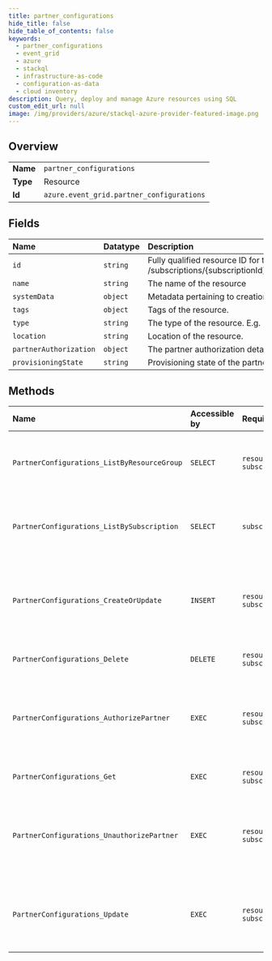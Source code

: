 ```yaml
---
title: partner_configurations
hide_title: false
hide_table_of_contents: false
keywords:
  - partner_configurations
  - event_grid
  - azure    
  - stackql
  - infrastructure-as-code
  - configuration-as-data
  - cloud inventory
description: Query, deploy and manage Azure resources using SQL
custom_edit_url: null
image: /img/providers/azure/stackql-azure-provider-featured-image.png
---
```

  
    

## Overview
<table><tbody>
<tr><td><b>Name</b></td><td><code>partner_configurations</code></td></tr>
<tr><td><b>Type</b></td><td>Resource</td></tr>
<tr><td><b>Id</b></td><td><code>azure.event_grid.partner_configurations</code></td></tr>
</tbody></table>

## Fields
| Name | Datatype | Description |
|:-----|:---------|:------------|
| `id` | `string` | Fully qualified resource ID for the resource. Ex - /subscriptions/&#123;subscriptionId&#125;/resourceGroups/&#123;resourceGroupName&#125;/providers/&#123;resourceProviderNamespace&#125;/&#123;resourceType&#125;/&#123;resourceName&#125; |
| `name` | `string` | The name of the resource |
| `systemData` | `object` | Metadata pertaining to creation and last modification of the resource. |
| `tags` | `object` | Tags of the resource. |
| `type` | `string` | The type of the resource. E.g. "Microsoft.Compute/virtualMachines" or "Microsoft.Storage/storageAccounts" |
| `location` | `string` | Location of the resource. |
| `partnerAuthorization` | `object` | The partner authorization details. |
| `provisioningState` | `string` | Provisioning state of the partner configuration. |
## Methods
| Name | Accessible by | Required Params | Description |
|:-----|:--------------|:----------------|:------------|
| `PartnerConfigurations_ListByResourceGroup` | `SELECT` | `resourceGroupName, subscriptionId` | List all the partner configurations under a resource group. |
| `PartnerConfigurations_ListBySubscription` | `SELECT` | `subscriptionId` | List all the partner configurations under an Azure subscription. |
| `PartnerConfigurations_CreateOrUpdate` | `INSERT` | `resourceGroupName, subscriptionId` | Synchronously creates or updates a partner configuration with the specified parameters. |
| `PartnerConfigurations_Delete` | `DELETE` | `resourceGroupName, subscriptionId` | Delete existing partner configuration. |
| `PartnerConfigurations_AuthorizePartner` | `EXEC` | `resourceGroupName, subscriptionId` | Authorize a single partner either by partner registration immutable Id or by partner name. |
| `PartnerConfigurations_Get` | `EXEC` | `resourceGroupName, subscriptionId` | Get properties of a partner configuration. |
| `PartnerConfigurations_UnauthorizePartner` | `EXEC` | `resourceGroupName, subscriptionId` | Unauthorize a single partner either by partner registration immutable Id or by partner name. |
| `PartnerConfigurations_Update` | `EXEC` | `resourceGroupName, subscriptionId` | Synchronously updates a partner configuration with the specified parameters. |
